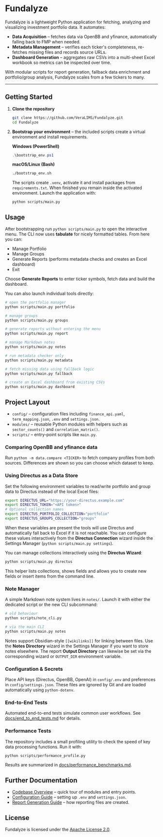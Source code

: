 # Fundalyze

Fundalyze is a lightweight Python application for fetching, analyzing and visualizing investment portfolio data. It automates:

- **Data Acquisition** – fetches data via OpenBB and yfinance, automatically falling back to FMP when needed.
- **Metadata Management** – verifies each ticker's completeness, re-fetches missing files and records source URLs.
- **Dashboard Generation** – aggregates raw CSVs into a multi-sheet Excel workbook so metrics can be inspected over time.

With modular scripts for report generation, fallback data enrichment and portfolio/group analysis, Fundalyze scales from a few tickers to many.

---

## Getting Started

1. **Clone the repository**
   ```bash
   git clone https://github.com/VeraLIMS/Fundalyze.git
   cd Fundalyze
   ```
2. **Bootstrap your environment** – the included scripts create a virtual environment and install requirements.

   **Windows (PowerShell)**
   ```powershell
   .\bootstrap_env.ps1
   ```
   **macOS/Linux (Bash)**
   ```bash
   ./bootstrap_env.sh
   ```

   The scripts create `.venv`, activate it and install packages from `requirements.txt`. When finished you remain inside the activated environment. Launch the application with:
   ```bash
   python scripts/main.py
   ```

## Usage

After bootstrapping run `python scripts/main.py` to open the interactive menu. The CLI now uses **tabulate** for nicely formatted tables. From here you can:

- Manage Portfolio
- Manage Groups
- Generate Reports (performs metadata checks and creates an Excel dashboard)
- Exit

Choose **Generate Reports** to enter ticker symbols, fetch data and build the dashboard.

You can also launch individual tools directly:

```bash
# open the portfolio manager
python scripts/main.py portfolio

# manage groups
python scripts/main.py groups

# generate reports without entering the menu
python scripts/main.py report

# manage Markdown notes
python scripts/main.py notes

# run metadata checker only
python scripts/main.py metadata

# fetch missing data using fallback logic
python scripts/main.py fallback

# create an Excel dashboard from existing CSVs
python scripts/main.py dashboard
```

## Project Layout

- `config/` – configuration files including `finance_api.yaml`, `term_mapping.json`, `.env` and `settings.json`.
- `modules/` – reusable Python modules with helpers such as `sector_counts()` and `correlation_matrix()`.
- `scripts/` – entry-point scripts like `main.py`.

### Comparing OpenBB and yfinance data

Run `python -m data.compare <TICKER>` to fetch company profiles from both sources. Differences are shown so you can choose which dataset to keep.

### Using Directus as a Data Store

Set the following environment variables to read/write portfolio and group data to Directus instead of the local Excel files:
```bash
export DIRECTUS_URL="https://your-directus.example.com"
export DIRECTUS_TOKEN="<API token>"
# Optional collection names
export DIRECTUS_PORTFOLIO_COLLECTION="portfolio"
export DIRECTUS_GROUPS_COLLECTION="groups"
```
When these variables are present the tools will use Directus and automatically fall back to Excel if it is not reachable. You can configure these values interactively from the **Directus Connection** wizard inside the Settings Manager (`python scripts/main.py settings`).

You can manage collections interactively using the **Directus Wizard**:

```bash
python scripts/main.py directus
```
This helper lists collections, shows fields and allows you to create new fields or insert items from the command line.

### Note Manager

A simple Markdown note system lives in `notes/`. Launch it with either the
dedicated script or the new CLI subcommand:
```bash
# old behaviour
python scripts/note_cli.py

# via the main CLI
python scripts/main.py notes
```
Notes support Obsidian-style `[[wikilinks]]` for linking between files.
Use the **Notes Directory** wizard in the Settings Manager if you want to store notes elsewhere.
The report **Output Directory** can likewise be set via the corresponding wizard or `OUTPUT_DIR` environment variable.

### Configuration & Secrets

Place API keys (Directus, OpenBB, OpenAI) in `config/.env` and preferences in `config/settings.json`. These files are ignored by Git and are loaded automatically using `python-dotenv`.

### End-to-End Tests

Automated end-to-end tests simulate common user workflows. See [docs/end_to_end_tests.md](docs/end_to_end_tests.md) for details.

### Performance Tests

The repository includes a small profiling utility to check the speed of key
data processing functions. Run it with:

```bash
python scripts/performance_profile.py
```

Results are summarized in [docs/performance_benchmarks.md](docs/performance_benchmarks.md).

## Further Documentation

- [Codebase Overview](docs/overview.md) – quick tour of modules and entry points.
- [Configuration Guide](docs/configuration.md) – setting up `.env` and `settings.json`.
- [Report Generation Guide](docs/report_generation.md) – how reporting files are created.

## License

Fundalyze is licensed under the [Apache License 2.0](LICENSE).

